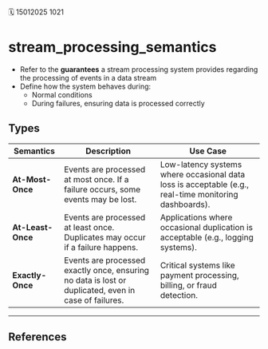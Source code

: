 🗓️ 15012025 1021

# stream_processing_semantics
- Refer to the **guarantees** a stream processing system provides regarding the processing of events in a data stream
- Define how the system behaves during:
	- Normal conditions 
	- During failures, ensuring data is processed correctly

## Types

| **Semantics**     | **Description**                                                                                      | **Use Case**                                                                                          |
| ----------------- | ---------------------------------------------------------------------------------------------------- | ----------------------------------------------------------------------------------------------------- |
| **At-Most-Once**  | Events are processed at most once. If a failure occurs, some events may be lost.                     | Low-latency systems where occasional data loss is acceptable (e.g., real-time monitoring dashboards). |
| **At-Least-Once** | Events are processed at least once. Duplicates may occur if a failure happens.                       | Applications where occasional duplication is acceptable (e.g., logging systems).                      |
| **Exactly-Once**  | Events are processed exactly once, ensuring no data is lost or duplicated, even in case of failures. | Critical systems like payment processing, billing, or fraud detection.                                |

---

## References
